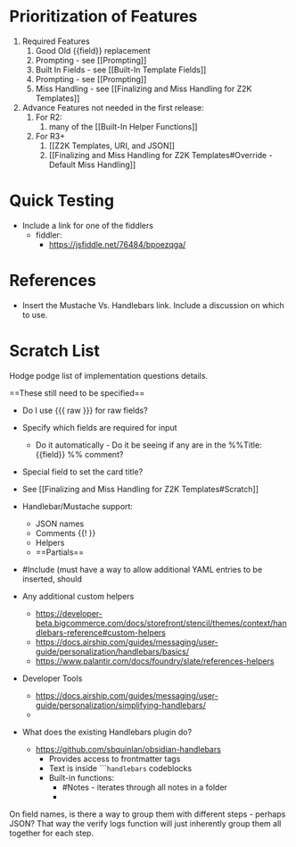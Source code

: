 
# Prioritization of Features
1. Required Features
	1. Good Old {{field}} replacement
	2. Prompting - see [[Prompting]]
	3. Built In Fields - see [[Built-In Template Fields]]
	4. Prompting - see [[Prompting]]
	5. Miss Handling - see [[Finalizing and Miss Handling for Z2K Templates]]
2. Advance Features not needed in the first release:
	1. For R2:
		1. many of the [[Built-In Helper Functions]]
	2. For R3+
		1. [[Z2K Templates, URI, and JSON]]
		2. [[Finalizing and Miss Handling for Z2K Templates#Override - Default Miss Handling]]

# Quick Testing
- Include a link for one of the fiddlers
	- fiddler:
		- https://jsfiddle.net/76484/bpoezqga/

# References
- Insert the Mustache Vs. Handlebars link. Include a discussion on which to use.

# Scratch List
Hodge podge list of implementation questions details.

==These still need to be specified==
- Do I use {{{ raw }}} for raw fields?
- Specify which fields are required for input 
	- Do it automatically - Do it be seeing if any are in the %%Title: {{field}} %% comment?
- Special field to set the card title?
- See [[Finalizing and Miss Handling for Z2K Templates#Scratch]]

- Handlebar/Mustache support:
	- JSON names
	- Comments {{! }}
	- Helpers
	- ==Partials==
- #Include (must have a way to allow additional YAML entries to be inserted, should
- Any additional custom helpers
	- https://developer-beta.bigcommerce.com/docs/storefront/stencil/themes/context/handlebars-reference#custom-helpers
	- https://docs.airship.com/guides/messaging/user-guide/personalization/handlebars/basics/
	- https://www.palantir.com/docs/foundry/slate/references-helpers
- Developer Tools
	- https://docs.airship.com/guides/messaging/user-guide/personalization/simplifying-handlebars/
	- 

- What does the existing Handlebars plugin do?
	- https://github.com/sbquinlan/obsidian-handlebars
		- Provides access to frontmatter tags
		- Text is inside \`\`\``handlebars` codeblocks
		- Built-in functions:
			- #Notes - iterates through all notes in a folder
			- 


On field names, is there a way to group them with different steps - perhaps JSON? That way the verify logs function will just inherently group them all together for each step.
